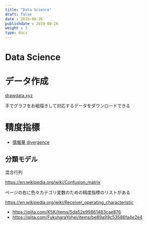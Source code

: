 ```yaml
---
title: "Data Science"
draft: false
date : 2019-08-26
publishdate : 2019-08-26
weight : 3
type: docs
---
```



# Data Science




# データ作成

[drawdata.xyz](http://drawdata.xyz/)

手でグラフをお絵描きして対応するデータをダウンロードできる




# 精度指標





- [情報量 divergence](https://qiita.com/kilometer/items/5be635edefeadaca9281)



## 分類モデル



混合行列

https://en.wikipedia.org/wiki/Confusion_matrix

ページの右に色々カテゴリ変数のための精度指標のリストがある


https://en.wikipedia.org/wiki/Receiver_operating_characteristic


- https://qiita.com/K5K/items/5da52e99861483cae876
- https://qiita.com/FukuharaYohei/items/be89a99c53586fa4e2e4